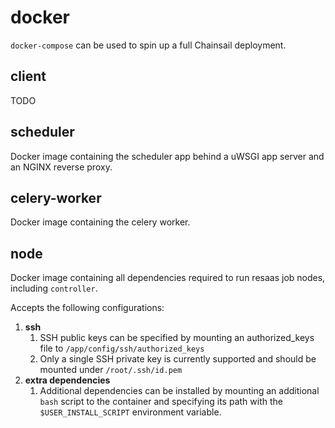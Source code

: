 # docker

`docker-compose` can be used to spin up a full Chainsail deployment.

## client

TODO

## scheduler

Docker image containing the scheduler app behind a uWSGI app server and an NGINX reverse proxy.

## celery-worker

Docker image containing the celery worker.

## node

Docker image containing all dependencies required to run resaas job nodes, including 
`controller`. 

Accepts the following configurations:

  1. **ssh**
     1. SSH public keys can be specified by mounting an authorized_keys file to `/app/config/ssh/authorized_keys`
     1. Only a single SSH private key is currently supported and should be mounted under `/root/.ssh/id.pem`
  1. **extra dependencies**
     1. Additional dependencies can be installed by mounting an additional `bash` script to the container and specifying its path with the `$USER_INSTALL_SCRIPT` environment variable.
